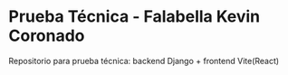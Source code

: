 # Prueba Técnica - Falabella Kevin Coronado
Repositorio para prueba técnica: backend Django + frontend Vite(React)
